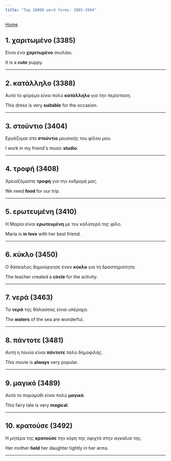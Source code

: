 ```yaml
---
title: "Top 10000 word forms: 3985-3994"
...
```


[Home](./) 

## 1. χαριτωμένο (3385)

Είναι ένα **χαριτωμένο** σκυλάκι.

It is a **cute** puppy.

---

## 2. κατάλληλο (3388)

Αυτό το φόρεμα είναι πολύ **κατάλληλο** για την περίσταση.  

This dress is very **suitable** for the occasion.

---

## 3. στούντιο (3404)

Εργάζομαι στο **στούντιο** μουσικής του φίλου μου.  

I work in my friend's music **studio**.

---

## 4. τροφή (3408)

Χρειαζόμαστε **τροφή** για την εκδρομή μας.  

We need **food** for our trip.

---

## 5. ερωτευμένη (3410)

Η Μαρία είναι **ερωτευμένη** με τον καλύτερό της φίλο.  

Maria is **in love** with her best friend.

---

## 6. κύκλο (3450)

Ο δάσκαλος δημιούργησε έναν **κύκλο** για τη δραστηριότητα.

The teacher created a **circle** for the activity.

---

## 7. νερά (3463)

Τα **νερά** της θάλασσας είναι υπέροχα.

The **waters** of the sea are wonderful.

---

## 8. πάντοτε (3481)

Αυτή η ταινία είναι **πάντοτε** πολύ δημοφιλής.  

This movie is **always** very popular.

---

## 9. μαγικό (3489)

Αυτό το παραμύθι είναι πολύ **μαγικό**.  

This fairy tale is very **magical**.

---

## 10. κρατούσε (3492)

Η μητέρα της **κρατούσε** την κόρη της σφιχτά στην αγκαλιά της.

Her mother **held** her daughter tightly in her arms.

---

